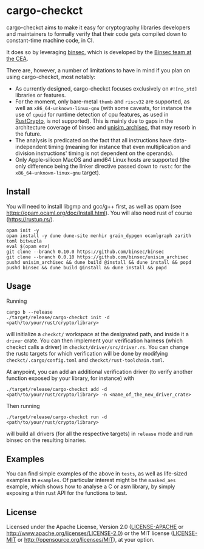 # cargo-checkct

cargo-checkct aims to make it easy for cryptography libraries developers and maintainers to formally verify that their code gets compiled down to constant-time machine code, in CI.

It does so by leveraging [binsec](https://github.com/binsec/binsec), which is developed by the [Binsec team at the CEA](https://binsec.github.io/).

There are, however, a number of limitations to have in mind if you plan on using cargo-checkct, most notably:

- As currently designed, cargo-checkct focuses exclusively on `#![no_std]` libraries or features.
- For the moment, only bare-metal `thumb` and `riscv32` are supported, as well as `x86_64-unknown-linux-gnu` (with some caveats, for instance the use of `cpuid` for runtime detection of cpu features, as used in [RustCrypto](https://github.com/RustCrypto/utils/tree/master/cpufeatures), is not supported). This is mainly due to gaps in the architecture coverage of binsec and [unisim_archisec](https://github.com/binsec/unisim_archisec), that may resorb in the future.
- The analysis is predicated on the fact that all instructions have data-independent timing (meaning for instance that even multiplication and division instructions' timing is not dependent on the operands).
- Only Apple-silicon MacOS and amd64 Linux hosts are supported (the only difference being the linker directive passed down to `rustc` for the `x86_64-unknown-linux-gnu` target).

## Install

You will need to install libgmp and gcc/g++ first, as well as opam (see <https://opam.ocaml.org/doc/Install.html>).
You will also need rust of course (<https://rustup.rs/>).

```console
opam init -y
opam install -y dune dune-site menhir grain_dypgen ocamlgraph zarith toml bitwuzla
eval $(opam env)
git clone --branch 0.10.0 https://github.com/binsec/binsec
git clone --branch 0.0.10 https://github.com/binsec/unisim_archisec
pushd unisim_archisec && dune build @install && dune install && popd
pushd binsec && dune build @install && dune install && popd
```

## Usage

Running

```console
cargo b --release
./target/release/cargo-checkct init -d <path/to/your/rust/crypto/library>
```

will initialize a `checkct/` workspace at the designated path, and inside it a `driver` crate.
You can then implement your verification harness (which checkct calls a driver) in `checkct/driver/src/driver.rs`.
You can change the rustc targets for which verification will be done by modifying `checkct/.cargo/config.toml` and `checkct/rust-toolchain.toml`.

At anypoint, you can add an additional verification driver (to verify another function exposed by your library, for instance) with

```console
./target/release/cargo-checkct add -d <path/to/your/rust/crypto/library> -n <name_of_the_new_driver_crate>
```

Then running

```console
./target/release/cargo-checkct run -d <path/to/your/rust/crypto/library>
```

will build all drivers (for all the respective targets) in `release` mode and run binsec on the resulting binaries.

## Examples

You can find simple examples of the above in `tests`, as well as life-sized examples in `examples`. Of particular interest might be the `masked_aes` example, which shows how to analyse a C or asm library, by simply exposing a thin rust API for the functions to test.

## License

Licensed under the Apache License, Version 2.0 ([LICENSE-APACHE](LICENSE-APACHE) or <http://www.apache.org/licenses/LICENSE-2.0>) or the MIT license ([LICENSE-MIT](LICENSE-MIT) or <http://opensource.org/licenses/MIT>), at your option.
